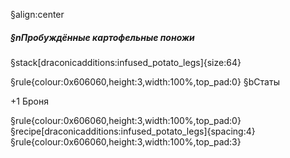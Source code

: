 §align:center
##### §nПробуждённые картофельные поножи

§stack[draconicadditions:infused_potato_legs]{size:64}

§rule{colour:0x606060,height:3,width:100%,top_pad:0}
§bСтаты

+1 Броня

§rule{colour:0x606060,height:3,width:100%,top_pad:0}
§recipe[draconicadditions:infused_potato_legs]{spacing:4}
§rule{colour:0x606060,height:3,width:100%,top_pad:3}